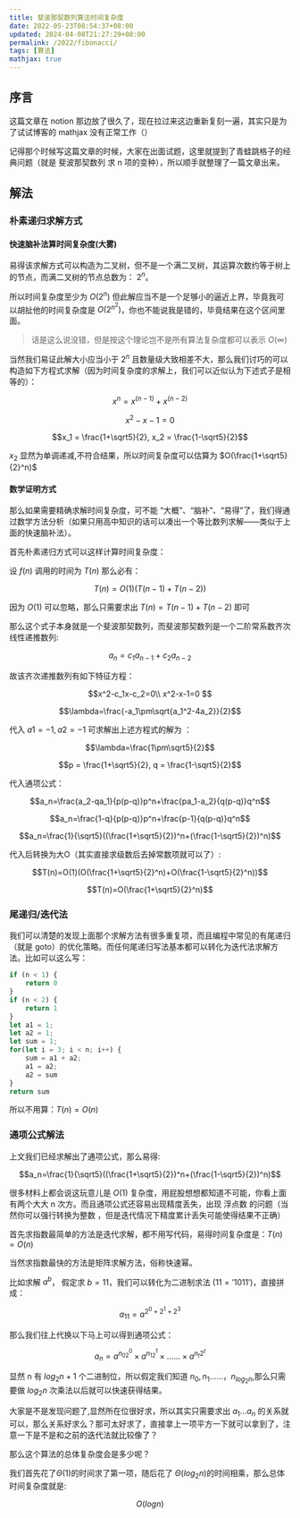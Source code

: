 ```yaml
---
title: 斐波那契数列算法时间复杂度  
date: 2022-05-23T08:54:37+08:00
updated: 2024-04-08T21:27:29+08:00
permalink: /2022/fibonacci/
tags: [算法]
mathjax: true
---
```


## 序言

这篇文章在 notion 那边放了很久了，现在拉过来这边重新复刻一遍，其实只是为了试试博客的 mathjax 没有正常工作（）

记得那个时候写这篇文章的时候，大家在出面试题，这里就提到了青蛙跳格子的经典问题（就是 斐波那契数列 求 n 项的变种），所以顺手就整理了一篇文章出来。

<!-- more -->
## 解法
### 朴素递归求解方式

#### 快速脑补法算时间复杂度(大雾)

易得该求解方式可以构造为二叉树，但不是一个满二叉树，其运算次数约等于树上的节点，而满二叉树的节点总数为： $2^n$。


所以时间复杂度至少为 $O(2^{n})$ 但此解应当不是一个足够小的逼近上界，毕竟我可以胡扯他的时间复杂度是 $O(2^{n^2})$，你也不能说我是错的，毕竟结果在这个区间里面。

> 话是这么说没错，但是按这个理论岂不是所有算法复杂度都可以表示 $O(\infty)$

当然我们易证此解大小应当小于 $2^n$ 且数量级大致相差不大，那么我们讨巧的可以构造如下方程式求解（因为时间复杂度的求解上，我们可以近似认为下述式子是相等的）：

$$x^n=x^{(n-1)}+x^{(n-2)}$$ 

$$x^2-x-1=0$$

$$x_1 = \frac{1+\sqrt5}{2}, x_2 = \frac{1-\sqrt5}{2}$$

$x_2$ 显然为单调递减,不符合结果，所以时间复杂度可以估算为 $O(\frac{1+\sqrt5}{2}^n)$

#### 数学证明方式

那么如果需要精确求解时间复杂度，可不能 “大概”、“脑补”、“易得”了，我们得通过数学方法分析（如果只用高中知识的话可以凑出一个等比数列求解——类似于上面的快速脑补法）。

首先朴素递归方式可以这样计算时间复杂度：

设 $f(n)$ 调用的时间为 $T(n)$ 那么必有：

$$T(n)=O(1)(T(n-1)+T(n-2))$$

因为 $O(1)$ 可以忽略，那么只需要求出 $T(n)=T(n-1)+T(n-2)$ 即可

那么这个式子本身就是一个斐波那契数列，而斐波那契数列是一个二阶常系数齐次线性递推数列:

$$a_n = c_1a_{n-1} + c_2a_{n-2}$$

故该齐次递推数列有如下特征方程：

$$x^2-c_1x-c_2=0\\ x^2-x-1=0 $$

$$\lambda=\frac{-a_1\pm\sqrt{a_1^2-4a_2}}{2}$$

代入 $a1 = -1, a2 = -1$ 可求解出上述方程式的解为 ：

$$\lambda=\frac{1\pm\sqrt5}{2}$$

$$p = \frac{1+\sqrt5}{2}, q = \frac{1-\sqrt5}{2}$$

代入通项公式：

$$a_n=\frac{a_2-qa_1}{p(p-q)}p^n+\frac{pa_1-a_2}{q(p-q)}q^n$$

$$a_n=\frac{1-q}{p(p-q)}p^n+\frac{p-1}{q(p-q)}q^n$$

$$a_n=\frac{1}{\sqrt5}((\frac{1+\sqrt5}{2})^n+(\frac{1-\sqrt5}{2})^n)$$

代入后转换为大O（其实直接求级数后去掉常数项就可以了）:

$$T(n)=O(1)(O(\frac{1+\sqrt5}{2}^n)+O(\frac{1-\sqrt5}{2}^n))$$

$$T(n)=O(\frac{1+\sqrt5}{2}^n)$$


### 尾递归/迭代法

我们可以清楚的发现上面那个求解方法有很多重复项，而且编程中常见的有尾递归（就是 goto）的优化策略。而任何尾递归写法基本都可以转化为迭代法求解方法。比如可以这么写：

```ts
if (n < 1) { 
	return 0 
} 
if (n < 2) { 
	return 1
} 
let a1 = 1;
let a2 = 1; 
let sum = 1; 
for(let i = 3; i < n; i++) {
	sum = a1 + a2; 
	a1 = a2; 
	a2 = sum 
} 
return sum
```

所以不用算：$T(n)=O(n)$

### 通项公式解法

上文我们已经求解出了通项公式，那么易得:

$$a_n=\frac{1}{\sqrt5}((\frac{1+\sqrt5}{2})^n+(\frac{1-\sqrt5}{2})^n)$$

很多材料上都会说这玩意儿是 $O(1)$ 复杂度，用屁股想想都知道不可能，你看上面有两个大大 n 次方。而且通项公式还容易出现精度丢失，出现 浮点数 的问题（当然你可以强行转换为整数 ，但是迭代情况下精度累计丢失可能使得结果不正确）

首先求指数最简单的方法是迭代求解，都不用写代码，易得时间复杂度是：$T(n)=O(n)$

当然求指数最快的方法是矩阵求解方法，俗称快速幂。

比如求解 $a^b$， 假定求 $b = 11$，我们可以转化为二进制求法 $(11='1011')$，直接拼成：

$$a_{11}=a^{2^0 + 2^1+ 2^3}$$

那么我们往上代换以下马上可以得到通项公式：

$$a_n=a^{n_02^0} \times a^{n_12^1} \times......\times a^{n_t2^t}$$

显然 n 有 $log_2n+1$ 个二进制位，所以假定我们知道 $n_0,n_1......，n_{log_2n}$,那么只需要做 $log_2n$ 次乘法以后就可以快速获得结果。

大家是不是发现问题了,显然所在位很好求，所以其实只需要求出 $a_1...a_n$ 的关系就可以，那么关系好求么？那可太好求了，直接拿上一项平方一下就可以拿到了，注意一下是不是和之前的迭代法就比较像了？

那么这个算法的总体复杂度会是多少呢？

我们首先花了$\Theta(1)$的时间求了第一项，随后花了 $\Theta(log_2n)$的时间相乘，那么总体时间复杂度就是:

$$O(logn)$$



